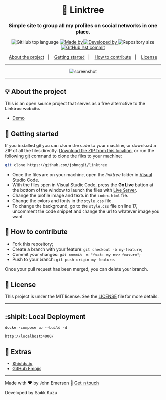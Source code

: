 <h1 align="center">🌲 Linktree</h1>
<h3 align="center">Simple site to group all my profiles on social networks in one place.</h3>

<p align="center">
  <img alt="GitHub top language" src="https://img.shields.io/github/languages/top/sadikkuzu/linktree?color=04D361&labelColor=000000">

  <a href="https://www.linkedin.com/in/johnggli/">
    <img alt="Made by" src="https://img.shields.io/static/v1?label=made%20by&message=John%20Emerson&color=04D361&labelColor=000000">
  </a>

  <a href="https://www.linkedin.com/in/sadikkuzu/">
    <img alt="Developed by" src="https://img.shields.io/static/v1?label=developed%20by&message=Sadik%20Kuzu&color=04D361&labelColor=000000">
  </a>

  <img alt="Repository size" src="https://img.shields.io/github/repo-size/sadikkuzu/linktree?color=04D361&labelColor=000000">

  <a href="https://github.com/johnggli/linktree/commits/master">
    <img alt="GitHub last commit" src="https://img.shields.io/github/last-commit/sadikkuzu/linktree?color=04D361&labelColor=000000">
  </a>
</p>

<p align="center">
  <a href="#-about-the-project">About the project</a>&nbsp;&nbsp;&nbsp;|&nbsp;&nbsp;&nbsp;
  <a href="#-getting-started">Getting started</a>&nbsp;&nbsp;&nbsp;|&nbsp;&nbsp;&nbsp;
  <a href="#-how-to-contribute">How to contribute</a>&nbsp;&nbsp;&nbsp;|&nbsp;&nbsp;&nbsp;
  <a href="#-license">License</a>
</p>

---

<p align="center">
  <img alt="screenshot" src="https://github.com/sadikkuzu/linktree/assets/23168063/39c9536f-31ce-44db-b1c5-a59b91bb72b6">
</p>

---

## 💡 About the project

This is an open source project that serves as a free alternative to the Linktree website.
- [Demo](https://johnggli.github.io/linktree)

## 🚀 Getting started

If you installed git you can clone the code to your machine, or download a ZIP of all the files directly.
[Download the ZIP from this location](https://github.com/johnggli/linktree/archive/master.zip), or run the following [git](https://git-scm.com/downloads) command to clone the files to your machine:
```bash
git clone https://github.com/johnggli/linktree
```
- Once the files are on your machine, open the _linktree_ folder in [Visual Studio Code](https://code.visualstudio.com/).
- With the files open in Visual Studio Code, press the **Go Live** button at the bottom of the window to launch the files with [Live Server](https://marketplace.visualstudio.com/items?itemName=ritwickdey.LiveServer).
- Change the profile image and texts in the `index.html` file.
- Change the colors and fonts in the `style.css` file.
- To change the background, go to the `style.css` file on line 17, uncomment the code snippet and change the url to whatever image you want.

## 🤔 How to contribute

- Fork this repository;
- Create a branch with your feature: `git checkout -b my-feature`;
- Commit your changes: `git commit -m "feat: my new feature"`;
- Push to your branch: `git push origin my-feature`.

Once your pull request has been merged, you can delete your branch.

## 📝 License

This project is under the MIT license. See the [LICENSE](LICENSE.md) file for more details.

---

## :shipit: Local Deployment


```shell
docker-compose up --build -d
```

```
http://localhost:4000/
```

## :star2: Extras
- [Shields.io](https://shields.io/)
- [GitHub Emojis](https://gist.github.com/rxaviers/7360908)

---

Made with ❤️ by John Emerson :wave: [Get in touch](https://johnggli.github.io/linktree)

Developed by Sadık Kuzu

